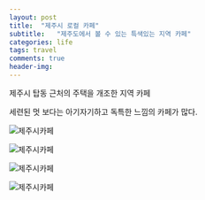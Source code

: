 ```yaml
---
layout: post
title:  "제주시 로컬 카페"
subtitle:   "제주도에서 볼 수 있는 특색있는 지역 카페"
categories: life
tags: travel
comments: true
header-img: 
---
```


제주시 탑동 근처의 주택을 개조한 지역 카페

세련된 멋 보다는 아기자기하고 독특한 느낌의 카페가 많다. 

![제주시카페](https://youngsungson.github.io/assets/img/life/20220324-jeju-local-cafe1.jpeg)

![제주시카페](https://youngsungson.github.io/assets/img/life/20220324-jeju-local-cafe2.jpeg)

![제주시카페](https://youngsungson.github.io/assets/img/life/20220324-jeju-local-cafe3.jpeg)

![제주시카페](https://youngsungson.github.io/assets/img/life/20220324-jeju-local-cafe4.jpeg)

